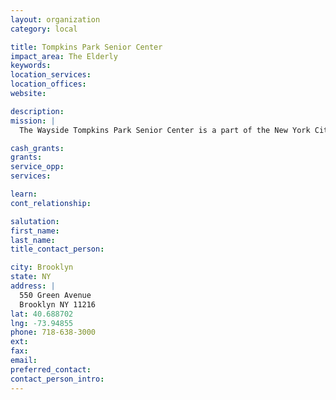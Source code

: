 ```yaml
---
layout: organization
category: local

title: Tompkins Park Senior Center
impact_area: The Elderly
keywords: 
location_services: 
location_offices: 
website: 

description: 
mission: |
  The Wayside Tompkins Park Senior Center is a part of the New York City Department for the Aging Services network of low-income assisted living facilities. The Center offers long-term residential care, room and board, housekeeping, personal care and supervision. Meals are provided three times daily, and a full range of planned activities and outings are offered regularly.

cash_grants: 
grants: 
service_opp: 
services: 

learn: 
cont_relationship: 

salutation: 
first_name: 
last_name: 
title_contact_person: 

city: Brooklyn
state: NY
address: |
  550 Green Avenue    
  Brooklyn NY 11216
lat: 40.688702
lng: -73.94855
phone: 718-638-3000
ext: 
fax: 
email: 
preferred_contact: 
contact_person_intro: 
---
```

